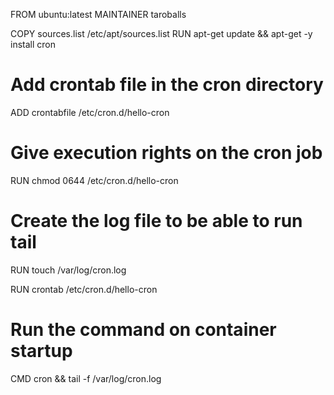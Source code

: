 FROM ubuntu:latest
MAINTAINER taroballs

COPY sources.list /etc/apt/sources.list
RUN apt-get update && apt-get -y install cron

# Add crontab file in the cron directory
ADD crontabfile /etc/cron.d/hello-cron

# Give execution rights on the cron job
RUN chmod 0644 /etc/cron.d/hello-cron

# Create the log file to be able to run tail
RUN touch /var/log/cron.log

RUN crontab /etc/cron.d/hello-cron

# Run the command on container startup
CMD cron && tail -f /var/log/cron.log
